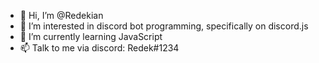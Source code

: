 - 👋 Hi, I’m @Redekian
- 👀 I’m interested in discord bot programming, specifically on discord.js
- 🌱 I’m currently learning JavaScript
- 📫 Talk to me via discord: Redek#1234

<!---
Redekian/Redekian is a ✨ special ✨ repository because its `README.md` (this file) appears on your GitHub profile.
You can click the Preview link to take a look at your changes.
--->
